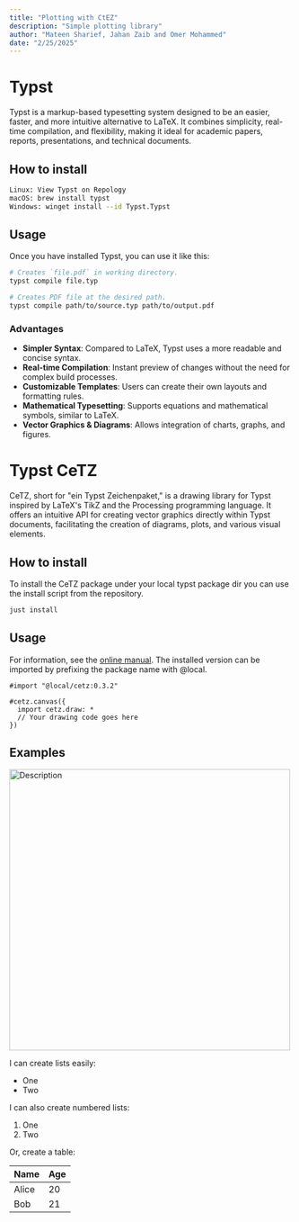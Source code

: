 ```yaml
---
title: "Plotting with CtEZ"
description: "Simple plotting library"
author: "Mateen Sharief, Jahan Zaib and Omer Mohammed"
date: "2/25/2025"
---
```


# Typst

Typst is a markup-based typesetting system designed to be an easier, faster, and more intuitive alternative to LaTeX. It combines simplicity, real-time compilation, and flexibility, making it ideal for academic papers, reports, presentations, and technical documents.

## How to install

```bash
Linux: View Typst on Repology
macOS: brew install typst
Windows: winget install --id Typst.Typst
```
## Usage

Once you have installed Typst, you can use it like this:
```sh
# Creates `file.pdf` in working directory.
typst compile file.typ

# Creates PDF file at the desired path.
typst compile path/to/source.typ path/to/output.pdf
```
### Advantages
- **Simpler Syntax**: Compared to LaTeX, Typst uses a more readable and concise syntax.  
- **Real-time Compilation**: Instant preview of changes without the need for complex build processes.  
- **Customizable Templates**: Users can create their own layouts and formatting rules.  
- **Mathematical Typesetting**: Supports equations and mathematical symbols, similar to LaTeX.  
- **Vector Graphics & Diagrams**: Allows integration of charts, graphs, and figures.  


# Typst CeTZ

CeTZ, short for "ein Typst Zeichenpaket," is a drawing library for Typst inspired by LaTeX's TikZ and the Processing programming language. It offers an intuitive API for creating vector graphics directly within Typst documents, facilitating the creation of diagrams, plots, and various visual elements. 

## How to install

To install the CeTZ package under your local typst package dir you can use the install script from the repository.
```sh
just install
```

## Usage
For information, see the [online manual](https://cetz-package.github.io/docs).
The installed version can be imported by prefixing the package name with @local.

```typst
#import "@local/cetz:0.3.2"

#cetz.canvas({
  import cetz.draw: *
  // Your drawing code goes here
})
```

## Examples

<img src="c:\Users\FARHAT\Downloads\WhatsApp Image 2025-02-26 at 12.11.50 AM.jpeg" alt="Description" width="500">


I can create lists easily:

- One
- Two

I can also create numbered lists:

1. One
2. Two


Or, create a table:

| Name  | Age |
|-------|-----|
| Alice | 20  |
| Bob   | 21  |

